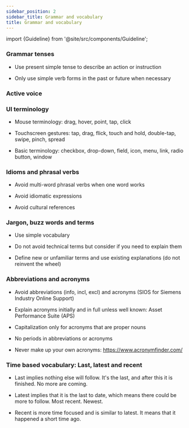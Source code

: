 ```yaml
---
sidebar_position: 2
sidebar_title: Grammar and vocabulary
title: Grammar and vocabulary
---
```


import {Guideline} from '@site/src/components/Guideline';

### Grammar tenses

- Use present simple tense to describe an action or instruction

- Only use simple verb forms in the past or future when necessary

<div className="ux-writing-guidelines">

<span>
<Guideline do label='click, browse, upload'></Guideline>
<Guideline do={false} label='clicking, being clicked, was clicking'></Guideline>
</span>

<span>
<Guideline do label='file loads, file loaded'></Guideline>
<Guideline do={false} label='file is going to be loaded, file has been loaded'></Guideline>
</span>

</div>

### Active voice

<div className="ux-writing-guidelines">

<span>
<Guideline do label='Configuration file opens.'></Guideline>
<Guideline do={false} label='The configuration file is opened.'></Guideline>
</span>

<span>
<Guideline do label='Admin provides read-only access.'></Guideline>
<Guideline do={false} label='Read-only access is provided by Admin.'></Guideline>
</span>

<span>
<Guideline do label='Measure performance.'></Guideline>
<Guideline do={false} label='Performance is measured.'></Guideline>
</span>

<span>
<Guideline do label='Click submit.'></Guideline>
<Guideline do={false} label='Submit is clicked by user.'></Guideline>
</span>

<span>
<Guideline do label='Calculate the data.'></Guideline>
<Guideline do={false} label='The data is calculated by application.'></Guideline>
</span>

</div>

### UI terminology

- Mouse terminology: drag, hover, point, tap, click

- Touchscreen gestures: tap, drag, flick, touch and hold, double-tap, swipe, pinch, spread

- Basic terminology: checkbox, drop-down, field, icon, menu, link, radio button, window

<div className="ux-writing-guidelines">

<span>
<Guideline do label='click'></Guideline>
<Guideline do={false} label='press'></Guideline>
</span>

<span>
<Guideline do label='hover'></Guideline>
<Guideline do={false} label='mouse over'></Guideline>
</span>

</div>

### Idioms and phrasal verbs

- Avoid multi-word phrasal verbs when one word works

- Avoid idiomatic expressions

- Avoid cultural references

<div className="ux-writing-guidelines">

<span>
<Guideline do label='remove'></Guideline>
<Guideline do={false} label='get rid of'></Guideline>
</span>

<span>
<Guideline do label='calculate'></Guideline>
<Guideline do={false} label='add up'></Guideline>
</span>

<span>
<Guideline do label='continue'></Guideline>
<Guideline do={false} label='carry on'></Guideline>
</span>

<span>
<Guideline do label='mobile device'></Guideline>
<Guideline do={false} label='Apple, Android, iOS, smartphone'></Guideline>
</span>

</div>

### Jargon, buzz words and terms

- Use simple vocabulary

- Do not avoid technical terms but consider if you need to explain them

- Define new or unfamiliar terms and use existing explanations (do not reinvent the wheel)

### Abbreviations and acronyms

- Avoid abbreviations (info, incl, excl) and acronyms (SIOS for Siemens Industry Online Support)

- Explain acronyms initially and in full unless well known: Asset Performance Suite (APS)

- Capitalization only for acronyms that are proper nouns

- No periods in abbreviations or acronyms

- Never make up your own acronyms: https://www.acronymfinder.com/

<div className="ux-writing-guidelines">

<span>
<Guideline do label='light emitting diodes (LEDs)'></Guideline>
<Guideline do={false} label='Light Emitting Diodes (LEDS)'></Guideline>
</span>

<span>
<Guideline do label='APS'></Guideline>
<Guideline do={false} label='A.P.S.'></Guideline>
</span>

<span>
<Guideline do label='EU'></Guideline>
<Guideline do={false} label='E.U.'></Guideline>
</span>

<span>
<Guideline do label='I/O component, I/O list, I/O module '></Guideline>
<Guideline do={false} label='IO component, i/o list, I-O module'></Guideline>
</span>

</div>

### Time based vocabulary: Last, latest and recent

- Last implies nothing else will follow. It's the last, and after this it is finished. No more are coming.

- Latest implies that it is the last to date, which means there could be more to follow. Most recent. Newest.

- Recent is more time focused and is similar to latest. It means that it happened a short time ago.

<div className="ux-writing-guidelines">

<span>
<Guideline do label='Latest update'></Guideline>
<Guideline do={false} label='Last update'></Guideline>
</span>

<span>
<Guideline do label='Latest summary'></Guideline>
<Guideline do={false} label='Last summary'></Guideline>
</span>

<span>
<Guideline do label='Recent events'></Guideline>
<Guideline do={false} label='Last events'></Guideline>
</span>

</div>
